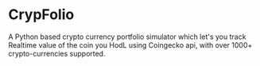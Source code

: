 # CrypFolio
A Python based crypto currency portfolio simulator which let's you track Realtime value of the coin you HodL using Coingecko api, with over 1000+ crypto-currencies supported. 
